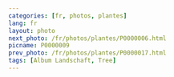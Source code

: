 ```yaml
---
categories: [fr, photos, plantes]
lang: fr
layout: photo
next_photo: /fr/photos/plantes/P0000006.html
picname: P0000009
prev_photo: /fr/photos/plantes/P0000017.html
tags: [Album Landschaft, Tree]
---
```

